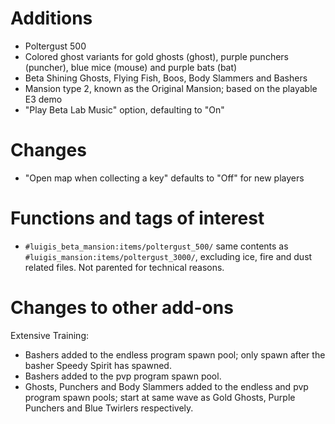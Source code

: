 # Additions
* Poltergust 500
* Colored ghost variants for gold ghosts (ghost), purple punchers (puncher), blue mice (mouse) and purple bats (bat)
* Beta Shining Ghosts, Flying Fish, Boos, Body Slammers and Bashers
* Mansion type 2, known as the Original Mansion; based on the playable E3 demo
* "Play Beta Lab Music" option, defaulting to "On"

# Changes
* "Open map when collecting a key" defaults to "Off" for new players

# Functions and tags of interest
* `#luigis_beta_mansion:items/poltergust_500/` same contents as `#luigis_mansion:items/poltergust_3000/`, excluding ice, fire and dust related files. Not parented for technical reasons.

# Changes to other add-ons
Extensive Training:
* Bashers added to the endless program spawn pool; only spawn after the basher Speedy Spirit has spawned.
* Bashers added to the pvp program spawn pool.
* Ghosts, Punchers and Body Slammers added to the endless and pvp program spawn pools; start at same wave as Gold Ghosts, Purple Punchers and Blue Twirlers respectively.